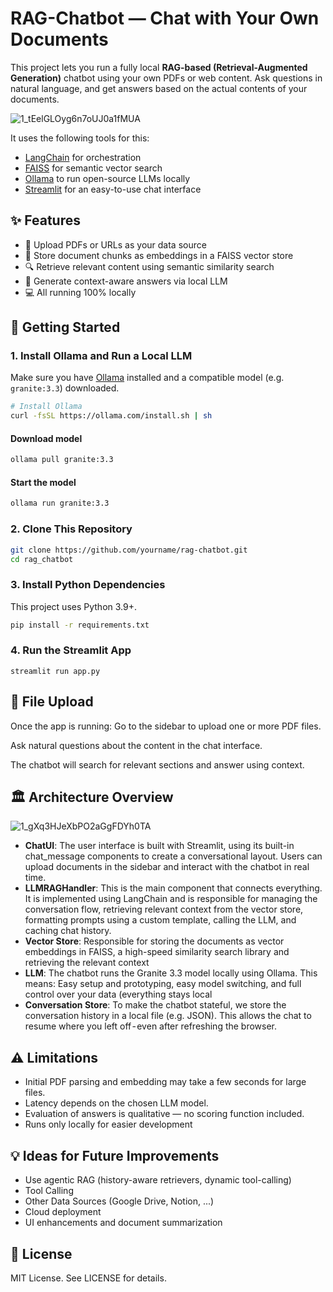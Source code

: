 # RAG-Chatbot — Chat with Your Own Documents


This project lets you run a fully local **RAG-based (Retrieval-Augmented Generation)** chatbot using your own PDFs or web content. Ask questions in natural language, and get answers based on the actual contents of your documents.

![1_tEelGLOyg6n7oUJ0a1fMUA](https://github.com/user-attachments/assets/ec00a9d7-53f7-4c52-b51c-0c565f92521c)

It uses the following tools for this:
- [LangChain](https://www.langchain.com/) for orchestration
- [FAISS](https://github.com/facebookresearch/faiss) for semantic vector search
- [Ollama](https://ollama.com) to run open-source LLMs locally
- [Streamlit](https://streamlit.io) for an easy-to-use chat interface

## ✨ Features

- 📄 Upload PDFs or URLs as your data source
- 🧠 Store document chunks as embeddings in a FAISS vector store
- 🔍 Retrieve relevant content using semantic similarity search
- 💬 Generate context-aware answers via local LLM
- 💻 All running 100% locally


## 🚀 Getting Started

### 1. Install Ollama and Run a Local LLM

Make sure you have [Ollama](https://ollama.com) installed and a compatible model (e.g. `granite:3.3`) downloaded.

```bash
# Install Ollama
curl -fsSL https://ollama.com/install.sh | sh
```

#### Download model
```bash
ollama pull granite:3.3
```

#### Start the model
```bash 
ollama run granite:3.3
```

### 2. Clone This Repository
```bash
git clone https://github.com/yourname/rag-chatbot.git
cd rag_chatbot
```

### 3. Install Python Dependencies

This project uses Python 3.9+.

```bash
pip install -r requirements.txt
```

### 4. Run the Streamlit App
```streamlit run app.py```



## 📂 File Upload
Once the app is running: Go to the sidebar to upload one or more PDF files.

Ask natural questions about the content in the chat interface.

The chatbot will search for relevant sections and answer using context.



## 🏛️ Architecture Overview
![1_gXq3HJeXbPO2aGgFDYh0TA](https://github.com/user-attachments/assets/b492d7a7-d280-40ff-b92b-534cd1c415e7)

- **ChatUI**: The user interface is built with Streamlit, using its built-in chat_message components to create a conversational layout. Users can upload documents in the sidebar and interact with the chatbot in real time.
- **LLMRAGHandler**: This is the main component that connects everything. It is implemented using LangChain and is responsible for managing the conversation flow, retrieving relevant context from the vector store, formatting prompts using a custom template, calling the LLM, and caching chat history.
- **Vector Store**: Responsible for storing the documents as vector embeddings in FAISS, a high-speed similarity search library and retrieving the relevant context
-  **LLM**: The chatbot runs the Granite 3.3 model locally using Ollama. This means: Easy setup and prototyping, easy model switching, and full control over your data (everything stays local
- **Conversation Store**: To make the chatbot stateful, we store the conversation history in a local file (e.g. JSON). This allows the chat to resume where you left off - even after refreshing the browser.


  
## ⚠️ Limitations
- Initial PDF parsing and embedding may take a few seconds for large files.
- Latency depends on the chosen LLM model.
- Evaluation of answers is qualitative — no scoring function included.
- Runs only locally for easier development



## 💡 Ideas for Future Improvements
- Use agentic RAG (history-aware retrievers, dynamic tool-calling)
- Tool Calling
- Other Data Sources (Google Drive, Notion, ...)
- Cloud deployment
- UI enhancements and document summarization


## 📄 License
MIT License. See LICENSE for details.
